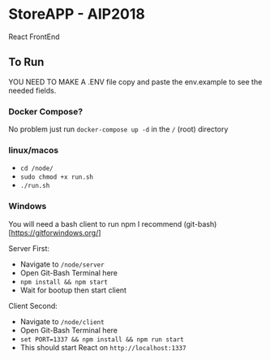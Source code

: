 # StoreAPP - AIP2018

React FrontEnd

## To Run

YOU NEED TO MAKE A .ENV file copy and paste the env.example to see the needed fields.

### Docker Compose?

No problem just run `docker-compose up -d` in the `/` (root) directory

### linux/macos

- `cd /node/`
- `sudo chmod +x run.sh`
- `./run.sh`

### Windows

You will need a bash client to run npm I recommend (git-bash)[https://gitforwindows.org/]

Server First:

- Navigate to `/node/server`
- Open Git-Bash Terminal here
- `npm install && npm start`
- Wait for bootup then start client

Client Second:

- Navigate to `/node/client`
- Open Git-Bash Terminal here
- `set PORT=1337 && npm install && npm run start`
- This should start React on `http://localhost:1337`
